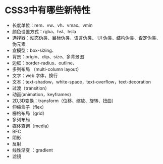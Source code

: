# CSS3中有哪些新特性

- 长度单位：rem、vw、vh、vmax、vmin
- 颜色设置方式：rgba、hsl、hsla
- 选择器：动态伪类、目标伪类、语言伪类、 UI 伪类、结构伪类、否定伪类、伪元素
- 盒模型：box-sizing、
- 背景：origin、clip、size、多背景图
- 边框：border-radius、outline、
- 多列布局 （multi-column layout）
- 文字：web 字体，换行
- 文本：text-shadow，white-space，text-overflow，text-decoration
- 过渡（transition）
- 动画(animation，keyframes)
- 2D,3D变换：transform（位移、缩放、旋转、扭曲）
- 伸缩盒子（flex）
- 栅格布局（grid）
- 多列布局
- 媒体查询（media）
- BFC
- 阴影
- 反射
- 线性渐变 ：gradient
- 滤镜
